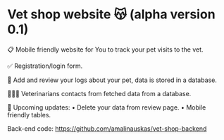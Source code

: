 # Vet shop website 😽 (alpha version 0.1)

📋 Mobile friendly website for You to track your pet visits to the vet. 

✅ Registration/login form.

🐰 Add and review your logs about your pet, data is stored in a database.

👨🏼‍⚕️ Veterinarians contacts from fetched data from a database. 

🔧 Upcoming updates: • Delete your data from review page. • Mobile friendly tables.

Back-end code: https://github.com/amalinauskas/vet-shop-backend
